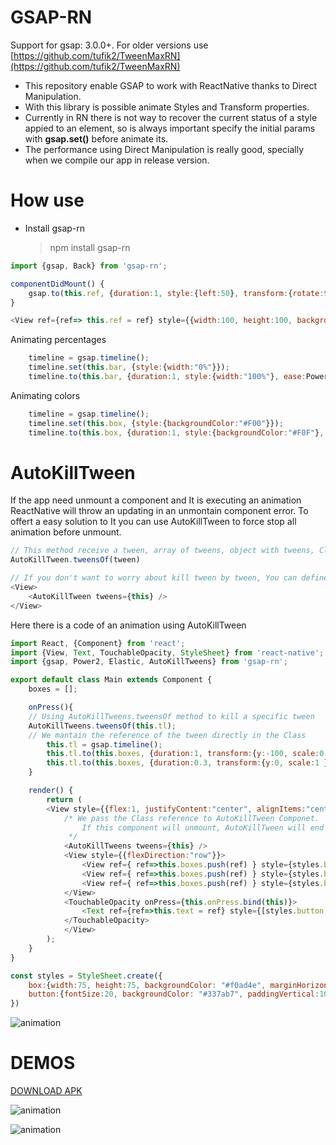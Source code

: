 

# GSAP-RN
Support for gsap: 3.0.0+. For older versions use [https://github.com/tufik2/TweenMaxRN](https://github.com/tufik2/TweenMaxRN)
- This repository enable GSAP to work with ReactNative thanks to Direct Manipulation.
- With this library is possible animate Styles and Transform properties.
- Currently in RN there is not way to recover the current status of a style appied to an element, so is always important specify the initial params with **gsap.set()** before animate its.
- The performance using Direct Manipulation is really good, specially when we compile our app in release version.

# How use
- Install gsap-rn
	> npm install gsap-rn

```javascript
import {gsap, Back} from 'gsap-rn';

componentDidMount() {  
    gsap.to(this.ref, {duration:1, style:{left:50}, transform:{rotate:90, scale:0.5}, 	ease:Back.easeInOut});  
}

<View ref={ref=> this.ref = ref} style={{width:100, height:100, backgroundColor:"#F00"}}></View>
```
Animating percentages
```javascript
	timeline = gsap.timeline();
	timeline.set(this.bar, {style:{width:"0%"}});
	timeline.to(this.bar, {duration:1, style:{width:"100%"}, ease:Power2.easeInOut});
```

Animating colors
```javascript
	timeline = gsap.timeline();
	timeline.set(this.box, {style:{backgroundColor:"#F00"}});
	timeline.to(this.box, {duration:1, style:{backgroundColor:"#F0F"}, ease:Power2.easeInOut});
```

# AutoKillTween
If the app need unmount a component and It is executing an animation ReactNative will throw an updating in an unmontain component error. To offert a easy solution to It you can use AutoKillTween to force stop all animation before unmount.

```javascript
// This method receive a tween, array of tweens, object with tweens, Class reference that contain all tweens references   
AutoKillTween.tweensOf(tween)

// If you don't want to worry about kill tween by tween, You can define AutoKillTween also like component and It will stop all animation automatically before unmount the component.
<View>
	<AutoKillTween tweens={this} />  
</View>
```

Here there is a code of an animation using AutoKillTween

```javascript
import React, {Component} from 'react';
import {View, Text, TouchableOpacity, StyleSheet} from 'react-native';
import {gsap, Power2, Elastic, AutoKillTweens} from 'gsap-rn';

export default class Main extends Component {
    boxes = [];

    onPress(){
	// Using AutoKillTweens.tweensOf method to kill a specific tween
	AutoKillTweens.tweensOf(this.tl);
	// We mantain the reference of the tween directly in the Class
        this.tl = gsap.timeline();
        this.tl.to(this.boxes, {duration:1, transform:{y:-100, scale:0.8}, ease:Power2.easeInOut, stagger: {amount: 0.3}});
        this.tl.to(this.boxes, {duration:0.3, transform:{y:0, scale:1 }, ease:Elastic.easeOut, stagger: {amount: 0.3}});
    }

    render() {
        return (
		<View style={{flex:1, justifyContent:"center", alignItems:"center"}}>
			/* We pass the Class reference to AutoKillTween Componet. 
				If this component will unmount, AutoKillTween will end all tween references directy linked to the Class.
			 */
			<AutoKillTweens tweens={this} />
			<View style={{flexDirection:"row"}}>
			    <View ref={ ref=>this.boxes.push(ref) } style={styles.box} />
			    <View ref={ ref=>this.boxes.push(ref) } style={styles.box} />
			    <View ref={ ref=>this.boxes.push(ref) } style={styles.box} />
			</View>
			<TouchableOpacity onPress={this.onPress.bind(this)}>
			    <Text ref={ref=>this.text = ref} style={[styles.button, {marginTop: 30}]} >Touch Me</Text>
			</TouchableOpacity>
		    </View>
        );
    }
}

const styles = StyleSheet.create({
    box:{width:75, height:75, backgroundColor: "#f0ad4e", marginHorizontal:5},
    button:{fontSize:20, backgroundColor: "#337ab7", paddingVertical:10, paddingHorizontal:20, color:"#FFF", borderRadius:5}
})
```
![animation](http://int-server-one.info/cloudbit/gsap-rn/gsap-rn-animation1.gif)


# DEMOS
[DOWNLOAD APK](http://int-server-one.info/cloudbit/gsap-rn/gsap-rn.apk)

![animation](http://int-server-one.info/cloudbit/gsap-rn/gsap-rn-animation2.gif)

![animation](http://int-server-one.info/cloudbit/gsap-rn/tweenmaxRN.gif)
